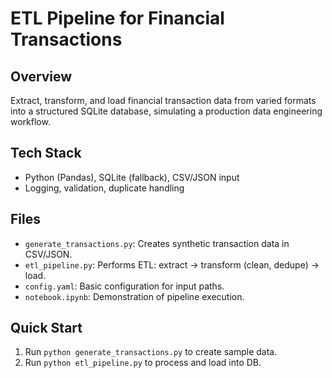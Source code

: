 # ETL Pipeline for Financial Transactions

## Overview
Extract, transform, and load financial transaction data from varied formats into a structured SQLite database, simulating a production data engineering workflow.

## Tech Stack
- Python (Pandas), SQLite (fallback), CSV/JSON input  
- Logging, validation, duplicate handling

## Files
- `generate_transactions.py`: Creates synthetic transaction data in CSV/JSON.  
- `etl_pipeline.py`: Performs ETL: extract -> transform (clean, dedupe) -> load.  
- `config.yaml`: Basic configuration for input paths.  
- `notebook.ipynb`: Demonstration of pipeline execution.

## Quick Start
1. Run `python generate_transactions.py` to create sample data.  
2. Run `python etl_pipeline.py` to process and load into DB.  
